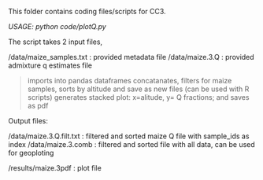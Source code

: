 This folder contains coding files/scripts for CC3.

*USAGE: python code/plotQ.py*

The script takes 2 input files, 

/data/maize_samples.txt :   provided metadata file
/data/maize.3.Q :           provided admixture q estimates file

> imports into pandas dataframes
> concatanates, filters for maize samples, sorts by altitude and save as new files (can be used with R scripts)
> generates stacked plot: x=alitude, y= Q fractions; and saves as pdf

Output files:

/data/maize.3.Q.filt.txt :  filtered and sorted maize Q file with sample_ids as index
/data/maize.3.comb :        filtered and sorted file with all data, can be used for geoploting

/results/maize.3pdf :       plot file